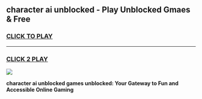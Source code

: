 
## character ai unblocked - Play Unblocked Gmaes & Free
<h3>
<a href="https://premium.freeplayer.one?title=character_ai_unblocked&ref=19F">CLICK TO PLAY</a></h3>
<hr>

<h3>
<a href="https://premium.freeplayer.one?title=character_ai_unblocked&ref=19F">CLICK 2 PLAY</a>
  
</h3>

<a href="https://premium.freeplayer.one?title=character_ai_unblocked&ref=19F/"><img src="https://clearcache.store/games.png"></a>


**character ai unblocked games unblocked: Your Gateway to Fun and Accessible Online Gaming**
